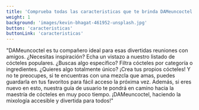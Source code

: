 ```yaml
---
title: 'Comprueba todas las caracteristicas que te brinda DAMeuncoctel'
weight: 1
background: 'images/kevin-bhagat-461952-unsplash.jpg'
button: 'caracteristicas'
buttonLink: 'caracteristicas'
---
```


"DAMeuncoctel es tu compañero ideal para esas divertidas reuniones con amigos. ¿Necesitas inspiración? Echa un vistazo a nuestro listado de cócteles populares. ¿Buscas algo específico? Filtra cócteles por categoría o ingredientes. ¿Quieres algo totalmente único? ¡Crea tus propios cócteles! Y no te preocupes, si te encuentras con una mezcla que amas, puedes guardarla en tus favoritos para fácil acceso la próxima vez. Además, si eres nuevo en esto, nuestra guía de usuario te pondrá en camino hacia la maestría de cócteles en muy poco tiempo. ¡DAMeuncoctel, haciendo la mixología accesible y divertida para todos!"
